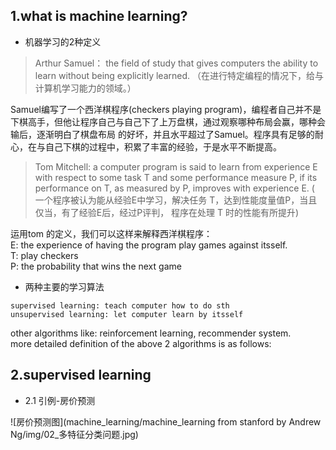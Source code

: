 ## 1.what is machine learning?
+ 机器学习的2种定义

> Arthur Samuel： the field of study that gives computers the ability to learn 
without being explicitly learned.
（在进行特定编程的情况下，给与计算机学习能力的领域。）

Samuel编写了一个西洋棋程序(checkers playing program)，编程者自己并不是下棋高手，但他让程序自己与自己下了上万盘棋，通过观察哪种布局会赢，哪种会输后，逐渐明白了棋盘布局
的好坏，并且水平超过了Samuel。程序具有足够的耐心，在与自己下棋的过程中，积累了丰富的经验，于是水平不断提高。

> Tom Mitchell: a computer program is said to learn from experience E with respect to some task T and some performance measure P, if its performance on T, as measured by P, improves with experience E. 
( 一个程序被认为能从经验E中学习，解决任务 T，达到性能度量值P，当且仅当，有了经验E后，经过P评判， 程序在处理 T 时的性能有所提升)

运用tom 的定义，我们可以这样来解释西洋棋程序：<br>
E: the experience of having the program play games against itsself.<br>
T: play checkers<br>
P: the probability that wins the next game

+ 两种主要的学习算法

```
supervised learning: teach computer how to do sth
unsupervised learning: let computer learn by itsself
```
  
other algorithms like: reinforcement learning, recommender system.<br>
more detailed definition of the above 2 algorithms is as follows:  

## 2.supervised learning

+ 2.1 引例-房价预测

![房价预测图](machine_learning/machine_learning from stanford by Andrew Ng/img/02_多特征分类问题.jpg)

